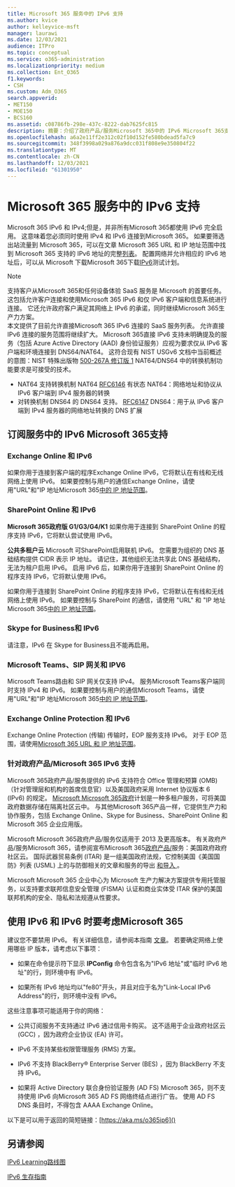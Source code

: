 ```yaml
---
title: Microsoft 365 服务中的 IPv6 支持
ms.author: kvice
author: kelleyvice-msft
manager: laurawi
ms.date: 12/03/2021
audience: ITPro
ms.topic: conceptual
ms.service: o365-administration
ms.localizationpriority: medium
ms.collection: Ent_O365
f1.keywords:
- CSH
ms.custom: Adm_O365
search.appverid:
- MET150
- MOE150
- BCS160
ms.assetid: c08786fb-298e-437c-8222-dab7625fc815
description: 摘要：介绍了政府产品/服务Microsoft 365中的 IPv6 Microsoft 365支持。
ms.openlocfilehash: a6a2e11ff2e312c02f10d152fe580bdead5fa7c9
ms.sourcegitcommit: 348f3998a029a876a9dcc031f808e9e350804f22
ms.translationtype: MT
ms.contentlocale: zh-CN
ms.lasthandoff: 12/03/2021
ms.locfileid: "61301950"
---
```

# <a name="ipv6-support-in-microsoft-365-services"></a>Microsoft 365 服务中的 IPv6 支持

Microsoft 365 IPv6 和 IPv4;但是，并非所有Microsoft 365都使用 IPv6 完全启用。 这意味着您必须同时使用 IPv4 和 IPv6 连接到Microsoft 365。 如果要筛选出站流量到 Microsoft 365，可以在文章 Microsoft 365 URL 和 IP 地址范围中找到 Microsoft 365 支持的 IPv6 地址的完整[列表](urls-and-ip-address-ranges.md)。 配置网络并允许相应的 IPv6 地址后，可以从 Microsoft 下载Microsoft 365下载[IPv6](https://go.microsoft.com/fwlink/?LinkId=293447)测试计划。

> [!NOTE]
> 支持客户从Microsoft 365和任何设备体验 SaaS 服务是 Microsoft 的首要任务。 这包括允许客户连接和使用Microsoft 365 IPv6 和仅 IPv6 客户端和信息系统进行连接。 它还允许政府客户满足其网络上 IPv6 的承诺，同时继续Microsoft 365生产力方案。  
> 本文提供了目前允许直接Microsoft 365 IPv6 连接的 SaaS 服务列表。 允许直接 IPv6 连接的服务范围将继续扩大。 Microsoft 365直接 IPv6 支持未明确提及的服务（包括 Azure Active Directory (AAD) 身份验证服务）应视为要求仅从 IPv6 客户端和环境连接到 DNS64/NAT64。  这符合现有 NIST USGv6 文档中当前概述的意图：NIST 特殊出版物 [500-267A 修订版 1](https://nvlpubs.nist.gov/nistpubs/specialpublications/NIST.SP.500-267Ar1.pdf) NAT64/DNS64 中的转换机制功能要求是可接受的技术。
> - NAT64 支持转换机制 NAT64 [RFC6146](https://datatracker.ietf.org/doc/html/rfc6146) 有状态 NAT64：网络地址和协议从 IPv6 客户端到 IPv4 服务器的转换
> - 对转换机制 DNS64 的 DNS64 支持。 [RFC6147](https://datatracker.ietf.org/doc/html/rfc6147) DNS64：用于从 IPv6 客户端到 IPv4 服务器的网络地址转换的 DNS 扩展

  
## <a name="ipv6-support-in-microsoft-365-subscription-service"></a>订阅服务中的 IPv6 Microsoft 365支持

### <a name="exchange-online-and-ipv6"></a>Exchange Online 和 IPv6

如果你用于连接到客户端的程序Exchange Online IPv6，它将默认在有线和无线网络上使用 IPv6。 如果要控制与用户的通信Exchange Online，请使用"URL"和"IP 地址Microsoft 365[中的 IP 地址范围](urls-and-ip-address-ranges.md)。
  
### <a name="sharepoint-online-and-ipv6"></a>SharePoint Online 和 IPv6

 **Microsoft 365政府版 G1/G3/G4/K1** 如果你用于连接到 SharePoint Online 的程序支持 IPv6，它将默认尝试使用 IPv6。
  
 **公共多租户云** Microsoft 可SharePoint启用联机 IPv6。 您需要为组织的 DNS 基础结构提供 CIDR 表示 IP 地址。 请记住，其他组织无法共享此 DNS 基础结构，无法为租户启用 IPv6。 启用 IPv6 后，如果你用于连接到 SharePoint Online 的程序支持 IPv6，它将默认使用 IPv6。
  
如果你用于连接到 SharePoint Online 的程序支持 IPv6，它将默认在有线和无线网络上使用 IPv6。 如果要控制与 SharePoint 的通信，请使用 "URL" 和 "IP 地址Microsoft 365[中的 IP 地址范围](urls-and-ip-address-ranges.md)。
  
 
  
### <a name="skype-for-business-and-ipv6"></a>Skype for Business和 IPv6

请注意，IPv6 在 Skype for Business且不能再启用。

### <a name="microsoft-teams-sip-gateway-and-ipv6"></a>Microsoft Teams、SIP 网关和 IPV6

Microsoft Teams路由和 SIP 网关仅支持 IPv4。 服务Microsoft Teams客户端同时支持 IPv4 和 IPv6。 如果要控制与用户的通信Microsoft Teams，请使用"URL"和"IP 地址Microsoft 365[中的 IP 地址范围](urls-and-ip-address-ranges.md)。
  
### <a name="exchange-online-protection-and-ipv6"></a>Exchange Online Protection 和 IPv6

Exchange Online Protection (传输) 传输时，EOP 服务支持 IPv6。 对于 EOP 范围，请使用[Microsoft 365 URL 和 IP 地址范围](urls-and-ip-address-ranges.md)。
  
### <a name="ipv6-support-for-microsoft-365-government-offerings"></a>针对政府产品/Microsoft 365 IPv6 支持

Microsoft 365政府产品/服务提供的 IPv6 支持符合 Office 管理和预算 (OMB) （针对管理层和机构的首席信息官）以及美国政府采用 Internet 协议版本 6 (IPv6) 的规定。 [Microsoft Microsoft 365政府](https://go.microsoft.com/fwlink/p/?LinkId=325414)计划是一种多租户服务，可将美国政府数据存储在隔离社区云中。 与其他Microsoft 365产品一样，它提供生产力和协作服务，包括 Exchange Online、Skype for Business、SharePoint Online 和 Microsoft 365 企业应用版。 

Microsoft Microsoft 365政府产品/服务仅适用于 2013 及更高版本。 有关政府产品/服务Microsoft 365，请参阅宣布Microsoft 365[政府产品/](https://go.microsoft.com/fwlink/p/?LinkId=325414)服务：美国政府政府社区云。 国际武器贸易条例 (ITAR) 是一组美国政府法规，它控制美国《美国国防》列表 (USML) 上的与防御相关的文章和服务的导出 [和导入 ](https://go.microsoft.com/fwlink/p/?LinkId=325415)。 

Microsoft Microsoft 365 企业中心为 Microsoft 生产力解决方案提供专用托管服务，以支持要求联邦信息安全管理 (FISMA) 认证和商业实体受 ITAR 保护的美国联邦机构的安全、隐私和法规遵从性要求。
  
## <a name="things-to-consider-when-using-ipv6-and-microsoft-365"></a>使用 IPv6 和 IPv6 时要考虑Microsoft 365

建议您不要禁用 IPv6。 有关详细信息，请参阅本指南 [文章](https://support.microsoft.com/help/929852/guidance-for-configuring-ipv6-in-windows-for-advanced-users)。 若要确定网络上使用哪些 IP 版本，请考虑以下事项：
  
- 如果在命令提示符下显示 **IPConfig** 命令包含名为"IPv6 地址"或"临时 IPv6 地址"的行，则环境中有 IPv6。

- 如果所有 IPv6 地址均以"fe80"开头，并且对应于名为"Link-Local IPv6 Address"的行，则环境中没有 IPv6。

这些注意事项可能适用于你的网络：
  
- 公共订阅服务不支持通过 IPv6 通过信用卡购买。 这不适用于企业政府社区云 (GCC) ，因为政府企业协议 (EA) 许可。

- IPv6 不支持某些权限管理服务 (RMS) 方案。

- IPv6 不支持 BlackBerry® Enterprise Server (BES) ，因为 BlackBerry 不支持 IPv6。

- 如果将 Active Directory 联合身份验证服务 (AD FS) Microsoft 365，则不支持使用 IPv6 向Microsoft 365 AD FS 网络终结点进行广告。 使用 AD FS DNS 条目时，不得包含 AAAA Exchange Online。 

以下是可以用于返回的简短链接：[https://aka.ms/o365ip6]()

## <a name="see-also"></a>另请参阅

[IPv6 Learning路线图](/previous-versions/windows/it-pro/windows-server-2008-R2-and-2008/gg250710(v%3dws.10))
  
[IPv6 生存指南](https://social.technet.microsoft.com/wiki/contents/articles/1728.ipv6-survival-guide.aspx)
